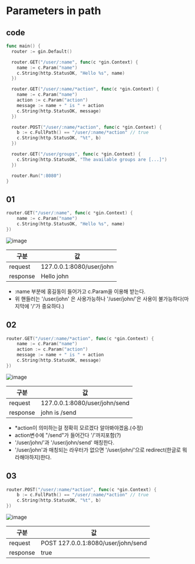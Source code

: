 # Parameters in path

## code
```go
func main() {
  router := gin.Default()

  router.GET("/user/:name", func(c *gin.Context) {
    name := c.Param("name")
    c.String(http.StatusOK, "Hello %s", name)
  })

  router.GET("/user/:name/*action", func(c *gin.Context) {
    name := c.Param("name")
    action := c.Param("action")
    message := name + " is " + action
    c.String(http.StatusOK, message)
  })

  router.POST("/user/:name/*action", func(c *gin.Context) {
    b := c.FullPath() == "/user/:name/*action" // true
    c.String(http.StatusOK, "%t", b)
  })

  router.GET("/user/groups", func(c *gin.Context) {
    c.String(http.StatusOK, "The available groups are [...]")
  })

  router.Run(":8080")
}
```

## 01

```go
router.GET("/user/:name", func(c *gin.Context) {
    name := c.Param("name")
    c.String(http.StatusOK, "Hello %s", name)
})
```

![image](https://user-images.githubusercontent.com/113662725/226116988-d27c04f1-2f33-4424-a3ba-ec338a09ef91.png)

|구분| 값                        |
|---|--------------------------|
|request| 127.0.0.1:8080/user/john |
|response| Hello john     |

- :name 부분에 홍길동이 들어가고 c.Param을 이용해 받는다.
- 위 핸들러는 '/user/john' 은 사용가능하나 '/user/john/'은 사용이 불가능하다(마지막에 '/'가 중요하다.)

## 02

```go
router.GET("/user/:name/*action", func(c *gin.Context) {
    name := c.Param("name")
    action := c.Param("action")
    message := name + " is " + action
    c.String(http.StatusOK, message)
})
```

![image](https://user-images.githubusercontent.com/113662725/226117006-f0c823eb-e7e6-4818-908b-477a56da8459.png)

|구분|값|
|---|---|
|request|127.0.0.1:8080/user/john/send|
|response|john is /send|

- *action이 의미하는걸 정확히 모르겠다 알아봐야겠음.(수정)
- action변수에 "/send"가 들어간다 '/'까지포함(?)
- '/user/john/'과 '/user/john/send' 매칭한다. 
- '/user/john'과 매칭되는 라우터가 없으면 '/user/john/'으로 redirect(한글로 뭐라해야하지)한다. 

## 03
```go
router.POST("/user/:name/*action", func(c *gin.Context) {
    b := c.FullPath() == "/user/:name/*action" // true
    c.String(http.StatusOK, "%t", b)
})
```

![image](https://user-images.githubusercontent.com/113662725/226117092-581a9ca7-0193-434b-8bc8-a9920d48d031.png)

|구분| 값                                  |
|---|------------------------------------|
|request| POST 127.0.0.1:8080/user/john/send |
|response| true                               |


